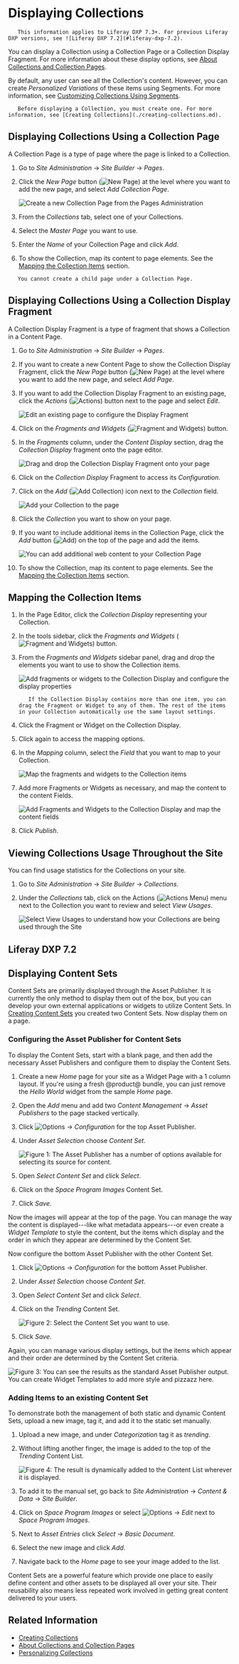 # Displaying Collections

```note::
   This information applies to Liferay DXP 7.3+. For previous Liferay DXP versions, see ![Liferay DXP 7.2](#liferay-dxp-7.2).
```

You can display a Collection using a Collection Page or a Collection Display Fragment. For more information about these display options, see [About Collections and Collection Pages](./about-collections-and-collection-pages.md#displaying-collections).

By default, any user can see all the Collection's content. However, you can create *Personalized Variations* of these items using Segments. For more information, see [Customizing Collections Using Segments](./customizing-collections-using-segments.md).

```note::
   Before displaying a Collection, you must create one. For more information, see [Creating Collections](./creating-collections.md).
```

## Displaying Collections Using a Collection Page

A Collection Page is a type of page where the page is linked to a Collection.

1. Go to *Site Administration* &rarr; *Site Builder* &rarr; *Pages*.
1. Click the *New Page* button (![New Page](../../images/icon-plus.png)) at the level where you want to add the new page, and select *Add Collection Page*.

    ![Create a new Collection Page from the Pages Administration](./displaying-collections-and-collection-pages/images/01.png)

1. From the *Collections* tab, select one of your Collections.
1. Select the *Master Page* you want to use.
1. Enter the *Name* of your Collection Page and click *Add*.
1. To show the Collection, map its content to page elements. See the [Mapping the Collection Items](#mapping-the-collection-items-in-the-page-editor) section.

```important::
   You cannot create a child page under a Collection Page.
```

## Displaying Collections Using a Collection Display Fragment

A Collection Display Fragment is a type of fragment that shows a Collection in a Content Page.

1. Go to *Site Administration* &rarr; *Site Builder* &rarr; *Pages*.
1. If you want to create a new Content Page to show the Collection Display Fragment, click the *New Page* button (![New Page](../../images/icon-plus.png)) at the level where you want to add the new page, and select *Add Page*.
1. If you want to add the Collection Display Fragment to an existing page, click the *Actions* (![Actions](../../images/icon-actions.png)) button next to the page and select *Edit*.

    ![Edit an existing page to configure the Display Fragment](./displaying-collections-and-collection-pages/images/09.png)

1. Click on the *Fragments and Widgets* (![Fragment and Widgets](../../images/icon-view-type-cards.png)) button.
1. In the *Fragments* column, under the *Content Display* section, drag the *Collection Display* fragment onto the page editor.

    ![Drag and drop the Collection Display Fragment onto your page](./displaying-collections-and-collection-pages/images/03.png)

1. Click on the *Collection Display* Fragment to access its *Configuration*.
1. Click on the *Add* (![Add Collection](../../images/icon-plus.png)) icon next to the *Collection* field.

    ![Add your Collection to the page](./displaying-collections-and-collection-pages/images/04.png)

1. Click the *Collection* you want to show on your page.
1. If you want to include additional items in the Collection Page, click the *Add* button (![Add](../../images/icon-add-app.png)) on the top of the page and add the items.

    ![You can add additional web content to your Collection Page](./displaying-collections-and-collection-pages/images/10.gif)

1. To show the Collection, map its content to page elements. See the [Mapping the Collection Items](#mapping-the-collection-items) section.

## Mapping the Collection Items

1. In the Page Editor, click the *Collection Display* representing your Collection.
1. In the tools sidebar, click the *Fragments and Widgets* (![Fragment and Widgets](../../images/icon-view-type-cards.png)) button.
1. From the *Fragments and Widgets* sidebar panel, drag and drop the elements you want to use to show the Collection items.

    ![Add fragments or widgets to the Collection Display and configure the display properties](./displaying-collections-and-collection-pages/images/06.gif)

    ```note::
       If the Collection Display contains more than one item, you can drag the Fragment or Widget to any of them. The rest of the items in your Collection automatically use the same layout settings.
    ```

1. Click the Fragment or Widget on the Collection Display.
1. Click again to access the mapping options.
1. In the *Mapping* column, select the *Field* that you want to map to your Collection.

    ![Map the fragments and widgets to the Collection items](./displaying-collections-and-collection-pages/images/07.gif)

1. Add more Fragments or Widgets as necessary, and map the content to the content Fields.

    ![Add Fragments and Widgets to the Collection Display and map the content fields](./displaying-collections-and-collection-pages/images/08.gif)

1. Click *Publish*.

## Viewing Collections Usage Throughout the Site

You can find usage statistics for the Collections on your site.

1. Go to *Site Administration* &rarr; *Site Builder* &rarr; *Collections*.
1. Under the *Collections* tab, click on the Actions (![Actions Menu](../../images/icon-actions.png)) menu next to the Collection you want to review and select *View Usages*.

    ![Select View Usages to understand how your Collections are being used through the Site](./displaying-collections-and-collection-pages/images/05.png)

<!--
Content from Liferay Help Center follows
-->

## Liferay DXP 7.2

<!-- This content belongs to the "Displaying Content Sets" article in Liferay Help Center -->

## Displaying Content Sets

Content Sets are primarily displayed through the Asset Publisher. It is 
currently the only method to display them out of the box, but you can develop 
your own external applications or widgets to utilize Content Sets. In [Creating Content Sets](./creating-collections.md#creating-content-sets) you 
created two Content Sets. Now display them 
on a page.

### Configuring the Asset Publisher for Content Sets

To display the Content Sets, start with a blank page, and then add the 
necessary Asset Publishers and configure them to display the Content Sets.

1.  Create a new *Home* page for your site as a Widget Page with a 1 column 
    layout. If you're using a fresh @product@ bundle, you can just remove the 
    *Hello World* widget from the sample *Home* page.
    
2.  Open the *Add* menu and add two *Content Management* &rarr; *Asset 
    Publishers* to the page stacked vertically.

3.  Click ![Options](../../images/icon-app-options.png) &rarr; 
    *Configuration* for the top Asset Publisher.

4.  Under *Asset Selection* choose *Content Set*.

    ![Figure 1: The Asset Publisher has a number of options available for selecting its source for content.](./displaying-collections-and-collection-pages/images/20.png)

5.  Open *Select Content Set* and click *Select*.

6.  Click on the *Space Program Images* Content Set.

7.  Click *Save*.

Now the images will appear at the top of the page. You can manage the way the 
content is displayed---like what metadata appears---or even create a
*Widget Template* to style the content, but the items which 
display and the order in which they appear are determined by the Content Set.

Now configure the bottom Asset Publisher with the other Content Set.

1.  Click ![Options](../../images/icon-app-options.png) &rarr;
    *Configuration* for the bottom Asset Publisher.

2.  Under *Asset Selection* choose *Content Set*.

3.  Open *Select Content Set* and click *Select*.

6.  Click on the *Trending* Content Set.

    ![Figure 2: Select the Content Set you want to use.](./displaying-collections-and-collection-pages/images/21.png)

7.  Click *Save*.

Again, you can manage various display settings, but the items which appear and 
their order are determined by the Content Set criteria.

![Figure 3: You can see the results as the standard Asset Publisher output. You can create Widget Templates to add more style and pizzazz here.](./displaying-collections-and-collection-pages/images/22.png)

### Adding Items to an existing Content Set

To demonstrate both the management of both static and dynamic Content Sets, 
upload a new image, tag it, and add it to the static set manually.

1.  Upload a new image, and under *Categorization* tag it as *trending*.

2.  Without lifting another finger, the image is added to the top of the 
    *Trending* Content List.
    
    ![Figure 4: The result is dynamically added to the Content List wherever it is displayed.](./displaying-collections-and-collection-pages/images/23.png)

3.  To add it to the manual set, go back to *Site Administration* &rarr; 
    *Content & Data* &rarr; *Site Builder*.

4.  Click on *Space Program Images* or select ![Options](../../images/icon-options.png) &rarr; *Edit* next to 
    *Space Program Images*.
    
5.  Next to *Asset Entries* click *Select* &rarr; *Basic Document*.

6.  Select the new image and click *Add*.
    
7.  Navigate back to the *Home* page to see your image added to the list.

Content Sets are a powerful feature which provide one place to easily define 
content and other assets to be displayed all over your site. Their reusability 
also means less repeated work involved in getting great content delivered to 
your users.

## Related Information

- [Creating Collections](./creating-collections.md)
- [About Collections and Collection Pages](./about-collections-and-collection-pages.md)
- [Personalizing Collections](../../site-building/personalizing-site-experience/experience-personalization/personalizing-collections.md)
